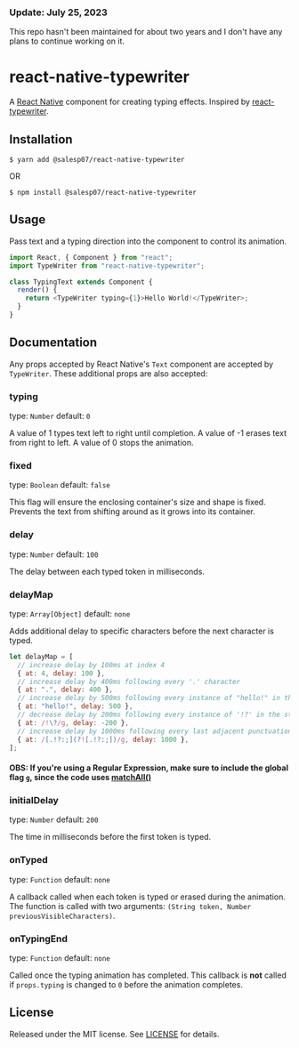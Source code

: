### Update: July 25, 2023

This repo hasn't been maintained for about two years and I don't have any plans to continue working on it.

# react-native-typewriter

A [React Native] component for creating typing effects.
Inspired by [react-typewriter].

## Installation

```
$ yarn add @salesp07/react-native-typewriter
```

OR

```
$ npm install @salesp07/react-native-typewriter
```

## Usage

Pass text and a typing direction into the component to control its animation.

```javascript
import React, { Component } from "react";
import TypeWriter from "react-native-typewriter";

class TypingText extends Component {
  render() {
    return <TypeWriter typing={1}>Hello World!</TypeWriter>;
  }
}
```

## Documentation

Any props accepted by React Native's `Text` component are accepted by `TypeWriter`. These additional props are also accepted:

### typing

type: `Number` default: `0`

A value of 1 types text left to right until completion. A value of -1 erases
text from right to left. A value of 0 stops the animation.

### fixed

type: `Boolean` default: `false`

This flag will ensure the enclosing container's size and shape is fixed.
Prevents the text from shifting around as it grows into its container.

### delay

type: `Number` default: `100`

The delay between each typed token in milliseconds.

### delayMap

type: `Array[Object]` default: `none`

Adds additional delay to specific characters before the next character is typed.

```javascript
let delayMap = [
  // increase delay by 100ms at index 4
  { at: 4, delay: 100 },
  // increase delay by 400ms following every '.' character
  { at: ".", delay: 400 },
  // increase delay by 500ms following every instance of "hello!" in the string
  { at: "hello!", delay: 500 },
  // decrease delay by 200ms following every instance of '!?' in the string (`\` is an escape character)
  { at: /!\?/g, delay: -200 },
  // increase delay by 1000ms following every last adjacent punctuation character
  { at: /[.!?:;](?![.!?:;])/g, delay: 1000 },
];
```

#### OBS: If you're using a Regular Expression, make sure to include the global flag `g`, since the code uses [matchAll()](https://developer.mozilla.org/en-US/docs/Web/JavaScript/Reference/Global_Objects/String/matchAll)

### initialDelay

type: `Number` default: `200`

The time in milliseconds before the first token is typed.

### onTyped

type: `Function` default: `none`

A callback called when each token is typed or erased during the animation. The
function is called with two arguments:
`(String token, Number previousVisibleCharacters)`.

### onTypingEnd

type: `Function` default: `none`

Called once the typing animation has completed. This callback is **not** called
if `props.typing` is changed to `0` before the animation completes.

## License

Released under the MIT license. See [LICENSE](LICENSE) for details.

[React Native]: https://facebook.github.io/react-native/
[react-typewriter]: https://github.com/ianbjorndilling/react-typewriter
